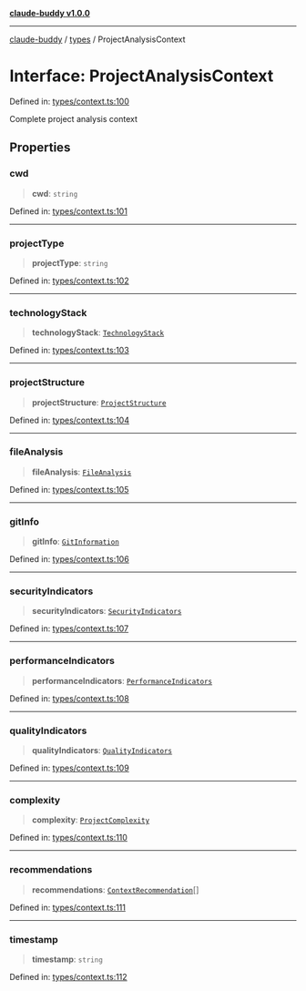 [**claude-buddy v1.0.0**](../../README.md)

***

[claude-buddy](../../modules.md) / [types](../README.md) / ProjectAnalysisContext

# Interface: ProjectAnalysisContext

Defined in: [types/context.ts:100](https://github.com/gsetsero/assistant-integration/blob/911ddf7680199ad668404c191ed66335473fdc65/claude-buddy/src/types/context.ts#L100)

Complete project analysis context

## Properties

### cwd

> **cwd**: `string`

Defined in: [types/context.ts:101](https://github.com/gsetsero/assistant-integration/blob/911ddf7680199ad668404c191ed66335473fdc65/claude-buddy/src/types/context.ts#L101)

***

### projectType

> **projectType**: `string`

Defined in: [types/context.ts:102](https://github.com/gsetsero/assistant-integration/blob/911ddf7680199ad668404c191ed66335473fdc65/claude-buddy/src/types/context.ts#L102)

***

### technologyStack

> **technologyStack**: [`TechnologyStack`](TechnologyStack.md)

Defined in: [types/context.ts:103](https://github.com/gsetsero/assistant-integration/blob/911ddf7680199ad668404c191ed66335473fdc65/claude-buddy/src/types/context.ts#L103)

***

### projectStructure

> **projectStructure**: [`ProjectStructure`](ProjectStructure.md)

Defined in: [types/context.ts:104](https://github.com/gsetsero/assistant-integration/blob/911ddf7680199ad668404c191ed66335473fdc65/claude-buddy/src/types/context.ts#L104)

***

### fileAnalysis

> **fileAnalysis**: [`FileAnalysis`](FileAnalysis.md)

Defined in: [types/context.ts:105](https://github.com/gsetsero/assistant-integration/blob/911ddf7680199ad668404c191ed66335473fdc65/claude-buddy/src/types/context.ts#L105)

***

### gitInfo

> **gitInfo**: [`GitInformation`](GitInformation.md)

Defined in: [types/context.ts:106](https://github.com/gsetsero/assistant-integration/blob/911ddf7680199ad668404c191ed66335473fdc65/claude-buddy/src/types/context.ts#L106)

***

### securityIndicators

> **securityIndicators**: [`SecurityIndicators`](SecurityIndicators.md)

Defined in: [types/context.ts:107](https://github.com/gsetsero/assistant-integration/blob/911ddf7680199ad668404c191ed66335473fdc65/claude-buddy/src/types/context.ts#L107)

***

### performanceIndicators

> **performanceIndicators**: [`PerformanceIndicators`](PerformanceIndicators.md)

Defined in: [types/context.ts:108](https://github.com/gsetsero/assistant-integration/blob/911ddf7680199ad668404c191ed66335473fdc65/claude-buddy/src/types/context.ts#L108)

***

### qualityIndicators

> **qualityIndicators**: [`QualityIndicators`](QualityIndicators.md)

Defined in: [types/context.ts:109](https://github.com/gsetsero/assistant-integration/blob/911ddf7680199ad668404c191ed66335473fdc65/claude-buddy/src/types/context.ts#L109)

***

### complexity

> **complexity**: [`ProjectComplexity`](ProjectComplexity.md)

Defined in: [types/context.ts:110](https://github.com/gsetsero/assistant-integration/blob/911ddf7680199ad668404c191ed66335473fdc65/claude-buddy/src/types/context.ts#L110)

***

### recommendations

> **recommendations**: [`ContextRecommendation`](ContextRecommendation.md)[]

Defined in: [types/context.ts:111](https://github.com/gsetsero/assistant-integration/blob/911ddf7680199ad668404c191ed66335473fdc65/claude-buddy/src/types/context.ts#L111)

***

### timestamp

> **timestamp**: `string`

Defined in: [types/context.ts:112](https://github.com/gsetsero/assistant-integration/blob/911ddf7680199ad668404c191ed66335473fdc65/claude-buddy/src/types/context.ts#L112)
